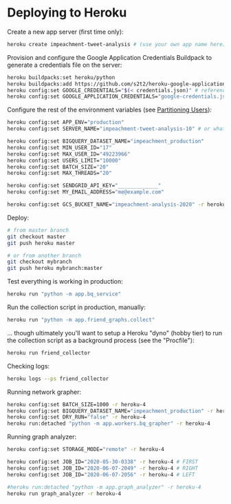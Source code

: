 # Deploying to Heroku

Create a new app server (first time only):

```sh
heroku create impeachment-tweet-analysis # (use your own app name here)
```

Provision and configure the Google Application Credentials Buildpack to generate a credentials file on the server:

```sh
heroku buildpacks:set heroku/python
heroku buildpacks:add https://github.com/s2t2/heroku-google-application-credentials-buildpack
heroku config:set GOOGLE_CREDENTIALS="$(< credentials.json)" # references local creds
heroku config:set GOOGLE_APPLICATION_CREDENTIALS="google-credentials.json"
```

Configure the rest of the environment variables (see [Partitioning Users](/NOTES.md#partitioning-users)):

```sh
heroku config:set APP_ENV="production"
heroku config:set SERVER_NAME="impeachment-tweet-analysis-10" # or whatever yours is called

heroku config:set BIGQUERY_DATASET_NAME="impeachment_production"
heroku config:set MIN_USER_ID="17"
heroku config:set MAX_USER_ID="49223966"
heroku config:set USERS_LIMIT="10000"
heroku config:set BATCH_SIZE="20"
heroku config:set MAX_THREADS="20"

heroku config:set SENDGRID_API_KEY="_____________"
heroku config:set MY_EMAIL_ADDRESS="me@example.com"

heroku config:set GCS_BUCKET_NAME="impeachment-analysis-2020" -r heroku-4

```

Deploy:

```sh
# from master branch
git checkout master
git push heroku master

# or from another branch
git checkout mybranch
git push heroku mybranch:master
```

Test everything is working in production:

```sh
heroku run "python -m app.bq_service"
```

Run the collection script in production, manually:

```sh
heroku run "python -m app.friend_graphs.collect"
```

... though ultimately you'll want to setup a Heroku "dyno" (hobby tier) to run the collection script as a background process (see the "Procfile"):

```sh
heroku run friend_collector
```

Checking logs:

```sh
heroku logs --ps friend_collector
```

Running network grapher:

```sh
heroku config:set BATCH_SIZE=1000 -r heroku-4
heroku config:set BIGQUERY_DATASET_NAME="impeachment_production" -r heroku-4
heroku config:set DRY_RUN="false" -r heroku-4
heroku run:detached "python -m app.workers.bq_grapher" -r heroku-4
```

Running graph analyzer:

```sh
heroku config:set STORAGE_MODE="remote" -r heroku-4

heroku config:set JOB_ID="2020-05-30-0338" -r heroku-4 # FIRST
heroku config:set JOB_ID="2020-06-07-2049" -r heroku-4 # RIGHT
heroku config:set JOB_ID="2020-06-07-2056" -r heroku-4 # LEFT

#heroku run:detached "python -m app.graph_analyzer" -r heroku-4
heroku run graph_analyzer -r heroku-4
```
